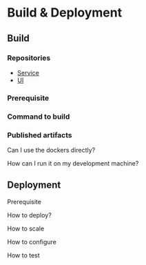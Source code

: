 # Build & Deployment

## Build

### Repositories

* [Service](https://github.com/mosip/idp/tree/develop)
* [UI](https://github.com/mosip/idp-ui/tree/develop)

### Prerequisite



### Command to build



### Published artifacts



Can I use the dockers directly?

How can I run it on my development machine?

## Deployment

Prerequisite

How to deploy?

How to scale

How to configure

How to test
